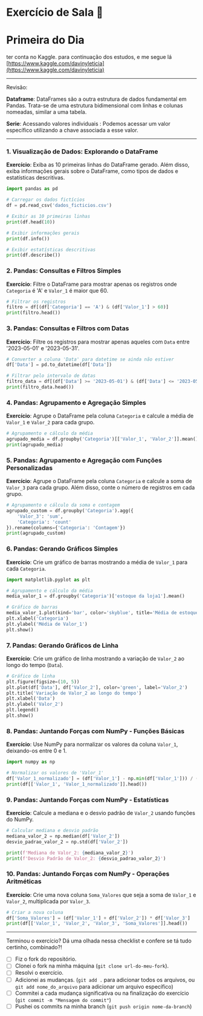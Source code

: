 # Exercício de Sala 🏫  

# Primeira do Dia

ter conta no Kaggle. para continuação dos estudos, e me segue lá
[https://www.kaggle.com/davinyleticia](https://www.kaggle.com/davinyleticia)

---

Revisão:

**Dataframe**: DataFrames são a outra estrutura de dados fundamental em Pandas. Trata-se de uma estrutura bidimensional com linhas e colunas nomeadas, similar a uma tabela.

**Serie**: Acessando valores individuais : Podemos acessar um valor específico utilizando a chave associada a esse valor.

---

### 1. **Visualização de Dados: Explorando o DataFrame**
**Exercício**: Exiba as 10 primeiras linhas do DataFrame gerado. Além disso, exiba informações gerais sobre o DataFrame, como tipos de dados e estatísticas descritivas.

```python
import pandas as pd

# Carregar os dados fictícios
df = pd.read_csv('dados_ficticios.csv')

# Exibir as 10 primeiras linhas
print(df.head(10))

# Exibir informações gerais
print(df.info())

# Exibir estatísticas descritivas
print(df.describe())
```

### 2. **Pandas: Consultas e Filtros Simples**
**Exercício**: Filtre o DataFrame para mostrar apenas os registros onde `Categoria` é 'A' e `Valor_1` é maior que 60.

```python
# Filtrar os registros
filtro = df[(df['Categoria'] == 'A') & (df['Valor_1'] > 60)]
print(filtro.head())
```

### 3. **Pandas: Consultas e Filtros com Datas**
**Exercício**: Filtre os registros para mostrar apenas aqueles com `Data` entre '2023-05-01' e '2023-05-31'.

```python
# Converter a coluna 'Data' para datetime se ainda não estiver
df['Data'] = pd.to_datetime(df['Data'])

# Filtrar pelo intervalo de datas
filtro_data = df[(df['Data'] >= '2023-05-01') & (df['Data'] <= '2023-05-31')]
print(filtro_data.head())
```

### 4. **Pandas: Agrupamento e Agregação Simples**
**Exercício**: Agrupe o DataFrame pela coluna `Categoria` e calcule a média de `Valor_1` e `Valor_2` para cada grupo.

```python
# Agrupamento e cálculo da média
agrupado_media = df.groupby('Categoria')[['Valor_1', 'Valor_2']].mean()
print(agrupado_media)
```

### 5. **Pandas: Agrupamento e Agregação com Funções Personalizadas**
**Exercício**: Agrupe o DataFrame pela coluna `Categoria` e calcule a soma de `Valor_3` para cada grupo. Além disso, conte o número de registros em cada grupo.

```python
# Agrupamento e cálculo da soma e contagem
agrupado_custom = df.groupby('Categoria').agg({
    'Valor_3': 'sum',
    'Categoria': 'count'
}).rename(columns={'Categoria': 'Contagem'})
print(agrupado_custom)
```

### 6. **Pandas: Gerando Gráficos Simples**
**Exercício**: Crie um gráfico de barras mostrando a média de `Valor_1` para cada `Categoria`.

```python
import matplotlib.pyplot as plt

# Agrupamento e cálculo da média
media_valor_1 = df.groupby('Categoria')['estoque da loja1'].mean()

# Gráfico de barras
media_valor_1.plot(kind='bar', color='skyblue', title='Média de estoque da loja1 por Categoria')
plt.xlabel('Categoria')
plt.ylabel('Média de Valor_1')
plt.show()
```

### 7. **Pandas: Gerando Gráficos de Linha**
**Exercício**: Crie um gráfico de linha mostrando a variação de `Valor_2` ao longo do tempo (`Data`).

```python
# Gráfico de linha
plt.figure(figsize=(10, 5))
plt.plot(df['Data'], df['Valor_2'], color='green', label='Valor_2')
plt.title('Variação de Valor_2 ao longo do tempo')
plt.xlabel('Data')
plt.ylabel('Valor_2')
plt.legend()
plt.show()
```

### 8. **Pandas: Juntando Forças com NumPy - Funções Básicas**
**Exercício**: Use NumPy para normalizar os valores da coluna `Valor_1`, deixando-os entre 0 e 1.

```python
import numpy as np

# Normalizar os valores de 'Valor_1'
df['Valor_1_normalizado'] = (df['Valor_1'] - np.min(df['Valor_1'])) / (np.max(df['Valor_1']) - np.min(df['Valor_1']))
print(df[['Valor_1', 'Valor_1_normalizado']].head())
```

### 9. **Pandas: Juntando Forças com NumPy - Estatísticas**
**Exercício**: Calcule a mediana e o desvio padrão de `Valor_2` usando funções do NumPy.

```python
# Calcular mediana e desvio padrão
mediana_valor_2 = np.median(df['Valor_2'])
desvio_padrao_valor_2 = np.std(df['Valor_2'])

print(f'Mediana de Valor_2: {mediana_valor_2}')
print(f'Desvio Padrão de Valor_2: {desvio_padrao_valor_2}')
```

### 10. **Pandas: Juntando Forças com NumPy - Operações Aritméticas**
**Exercício**: Crie uma nova coluna `Soma_Valores` que seja a soma de `Valor_1` e `Valor_2`, multiplicada por `Valor_3`.

```python
# Criar a nova coluna
df['Soma_Valores'] = (df['Valor_1'] + df['Valor_2']) * df['Valor_3']
print(df[['Valor_1', 'Valor_2', 'Valor_3', 'Soma_Valores']].head())
```

---

Terminou o exercício? Dá uma olhada nessa checklist e confere se tá tudo certinho, combinado?!

- [ ] Fiz o fork do repositório.
- [ ] Clonei o fork na minha máquina (`git clone url-do-meu-fork`).
- [ ] Resolvi o exercício.
- [ ] Adicionei as mudanças. (`git add .` para adicionar todos os arquivos, ou `git add nome_do_arquivo` para adicionar um arquivo específico)
- [ ] Commitei a cada mudança significativa ou na finalização do exercício (`git commit -m "Mensagem do commit"`)
- [ ] Pushei os commits na minha branch (`git push origin nome-da-branch`)
